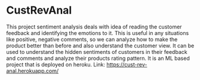 # CustRevAnal
This project sentiment analysis deals with idea of reading the customer feedback and identifying the emotions to it.
This is useful in any situations like positive, negative comments, so we can analyze how to make the product better than before and also understand the customer view. 
It can be used to understand the hidden sentiments of customers in their feedback and comments and analyze their products rating pattern. 
It is an ML based project that is deployed on heroku.
Link: https://cust-rev-anal.herokuapp.com/
